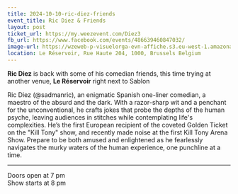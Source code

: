 ```yaml
---
title: 2024-10-10-ric-diez-friends
event_title: Ric Diez & Friends
layout: post
ticket_url: https://my.weezevent.com/Diez3
fb_url: https://www.facebook.com/events/486639460847032/
image-url: https://wzeweb-p-visuelorga-evn-affiche.s3.eu-west-1.amazonaws.com/affiche_1196965.jpeg
location: Le Réservoir, Rue Haute 204, 1000, Brussels Belgium
---
```

<strong>Ric Diez</strong> is back with some of his comedian friends, this time trying at another venue, <strong>Le Réservoir</strong> right next to Sablon</p>

Ric Diez (@sadmanric), an enigmatic Spanish one-liner comedian, a maestro of the absurd and the dark. With a razor-sharp wit and a penchant for the unconventional, he crafts jokes that probe the depths of the human psyche, leaving audiences in stitches while contemplating life's complexities. He’s the first European recipient of the coveted Golden Ticket on the "Kill Tony" show, and recently made noise at the first Kill Tony Arena Show. Prepare to be both amused and enlightened as he fearlessly navigates the murky waters of the human experience, one punchline at a time.

<hr />
Doors open at 7 pm<br />
Show starts at 8 pm
